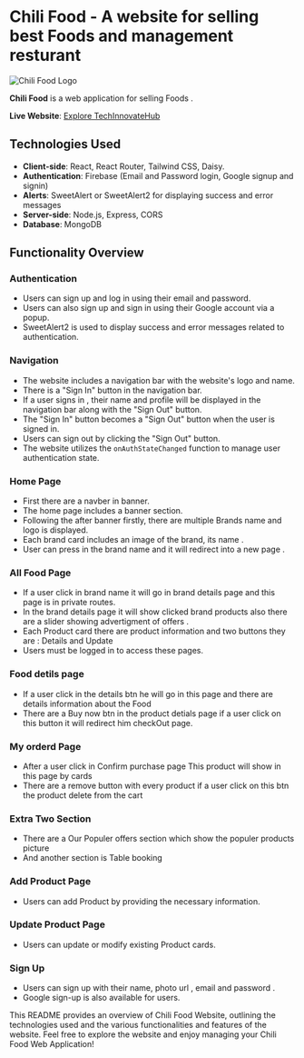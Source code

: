 # Chili Food - A website for selling best Foods and management resturant

![Chili Food Logo](https://i.postimg.cc/7ZVLrwjp/logo-11.png)

**Chili Food** is a web application for selling Foods . 

**Live Website**: [Explore TechInnovateHub](https://chili-food.web.app/)

## Technologies Used

- **Client-side**: React, React Router, Tailwind CSS, Daisy.
- **Authentication**: Firebase (Email and Password login, Google signup and signin)
- **Alerts**: SweetAlert or SweetAlert2 for displaying success and error messages
- **Server-side**: Node.js, Express, CORS
- **Database**: MongoDB

## Functionality Overview

### Authentication

- Users can sign up and log in using their email and password.
- Users can also sign up and sign in using their Google account via a popup.
- SweetAlert2 is used to display success and error messages related to authentication.

### Navigation

- The website includes a navigation bar with the website's logo and name.
- There is a "Sign In" button in the navigation bar.
- If a user signs in , their name and profile will be displayed in the navigation bar along with the "Sign Out" button.
- The "Sign In" button becomes a "Sign Out" button when the user is signed in.
- Users can sign out by clicking the "Sign Out" button.
- The website utilizes the `onAuthStateChanged` function to manage user authentication state.

### Home Page
- First there are a navber in banner.
- The home page includes a banner section.
- Following the after banner firstly, there are multiple Brands name and logo is displayed.
- Each brand card includes an image of the brand, its name .
- User can press in the brand name and it will redirect into a new page .

### All Food  Page

- If a user click in brand name it will go in brand details page  and this page is in private routes.
- In the brand details page it will show clicked brand products also there are a slider showing advertigment of offers .
- Each Product card there are product information and two buttons they are : Details and Update
- Users must be logged in to access these pages.

### Food detils page

- If a user click in the  details btn he will go in this page and there are details information about the Food 
- There are a Buy now btn in the product detials page if a user click on this button it will redirect him checkOut page. 

### My orderd Page

- After a user click in Confirm purchase page This product will show  in this page by cards 
- There are a remove button with every product  if a user click on this btn the product delete from the cart 

### Extra Two Section 

- There are a Our Populer offers section which show the populer products picture
- And another section is Table booking

### Add Product Page

- Users can add Product by providing the necessary information.

### Update Product Page

- Users can update or modify existing Product cards.

### Sign Up

- Users can sign up with their name, photo url , email and password .
- Google sign-up is also available for users.

This README provides an overview of Chili Food Website, outlining the technologies used and the various functionalities and features of the website. Feel free to explore the website and enjoy managing your Chili Food Web Application!